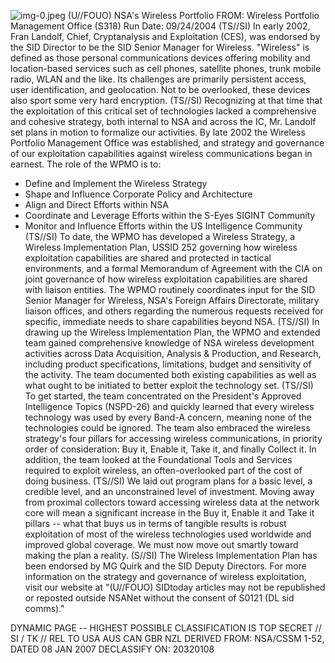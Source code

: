 ![img-0.jpeg](img-0.jpeg)
(U//FOUO) NSA's Wireless Portfolio
FROM:
Wireless Portfolio Management Office (S318)
Run Date: 09/24/2004
(TS//SI) In early 2002, Fran Landolf, Chief, Cryptanalysis and Exploitation (CES), was endorsed by the SID Director to be the SID Senior Manager for Wireless. "Wireless" is defined as those personal communications devices offering mobility and location-based services such as cell phones, satellite phones, trunk mobile radio, WLAN and the like. Its challenges are primarily persistent access, user identification, and geolocation. Not to be overlooked, these devices also sport some very hard encryption.
(TS//SI) Recognizing at that time that the exploitation of this critical set of technologies lacked a comprehensive and cohesive strategy, both internal to NSA and across the IC, Mr. Landolf set plans in motion to formalize our activities. By late 2002 the Wireless Portfolio Management Office was established, and strategy and governance of our exploitation capabilities against wireless communications began in earnest. The role of the WPMO is to:

- Define and Implement the Wireless Strategy
- Shape and Influence Corporate Policy and Architecture
- Align and Direct Efforts within NSA
- Coordinate and Leverage Efforts within the S-Eyes SIGINT Community
- Monitor and Influence Efforts within the US Intelligence Community
(TS//SI) To date, the WPMO has developed a Wireless Strategy, a Wireless Implementation Plan, USSID 252 governing how wireless exploitation capabilities are shared and protected in tactical environments, and a formal Memorandum of Agreement with the CIA on joint governance of how wireless exploitation capabilities are shared with liaison entities. The WPMO routinely coordinates input for the SID Senior Manager for Wireless, NSA's Foreign Affairs Directorate, military liaison offices, and others regarding the numerous requests received for specific, immediate needs to share capabilities beyond NSA.
(TS//SI) In drawing up the Wireless Implementation Plan, the WPMO and extended team gained comprehensive knowledge of NSA wireless development activities across Data Acquisition, Analysis \& Production, and Research, including product specifications, limitations, budget and sensitivity of the activity. The team documented both existing capabilities as well as what ought to be initiated to better exploit the technology set.
(TS//SI) To get started, the team concentrated on the President's Approved Intelligence Topics (NSPD-26) and quickly learned that every wireless technology was used by every Band-A concern, meaning none of the technologies could be ignored. The team also embraced the wireless strategy's four pillars for accessing wireless communications, in priority order of consideration: Buy it, Enable it, Take it, and finally Collect it. In addition, the team looked at the Foundational Tools and Services required to exploit wireless, an often-overlooked part of the cost of doing business.
(TS//SI) We laid out program plans for a basic level, a credible level, and an unconstrained level of investment. Moving away from proximal collectors toward accessing wireless data at the network core will mean a significant increase in the Buy it, Enable it and Take it pillars -- what that buys us in terms of tangible results is robust exploitation of most of the wireless technologies used worldwide and improved global coverage. We must now move out smartly toward making the plan a reality.
(S//SI) The Wireless Implementation Plan has been endorsed by MG Quirk and the SID Deputy Directors. For more information on the strategy and governance of wireless exploitation, visit our website at
"(U//FOUO) SIDtoday articles may not be republished or reposted outside NSANet without the consent of S0121 (DL sid comms)."

DYNAMIC PAGE -- HIGHEST POSSIBLE CLASSIFICATION IS
TOP SECRET // SI / TK // REL TO USA AUS CAN GBR NZL
DERIVED FROM: NSA/CSSM 1-52, DATED 08 JAN 2007 DECLASSIFY ON: 20320108
